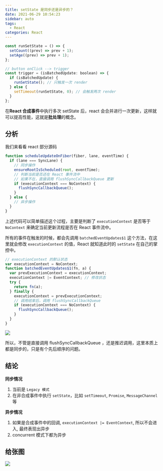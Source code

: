 ```yaml
---
title: setState 是同步还是异步的？
date: 2021-06-29 10:54:23
sidebar: auto
tags:
  - React
categories: React
---
```


```js
const runSetState = () => {
  setCount((prev) => prev + 1);
  setAge((prev) => prev + 1);
};

// button onClick --> trigger
const trigger = (isBatchedUpdate: boolean) => {
  if (isBatchedUpdate) {
    runSetState(); // 只触发一次 render
  } else {
    setTimeout(runSetState, 0); // 会触发两次 render
  }
};
```

在**React 合成事件**中执行多次 setState 后，react 会合并进行一次更新，这样就可以提高性能，这就是**批处理**的概念。

## 分析

我们来看看 react 部分源码

```js
function scheduleUpdateOnFiber(fiber, lane, eventTime) {
  if (lane === SyncLane) {
    // 同步操作
    ensureRootIsScheduled(root, eventTime);
    // 判断当前是否还在 React 事件流中
    // 如果不在，直接调用 flushSyncCallbackQueue 更新
    if (executionContext === NoContext) {
      flushSyncCallbackQueue();
    }
  } else {
    // 异步操作
  }
}
```

上述代码可以简单描述这个过程，主要是判断了 `executionContext` 是否等于 `NoContext` 来确定当前更新流程是否在 React 事件流中。

所有的事件在触发的时候，都会先调用 `batchedEventUpdates$1` 这个方法，在这里就会修改 `executionContext` 的值，React 就知道此时的 `setState` 在自己的掌控中。

```js
// executionContext 的默认状态
var executionContext = NoContext;
function batchedEventUpdates$1(fn, a) {
  var prevExecutionContext = executionContext;
  executionContext |= EventContext; // 修改状态
  try {
    return fn(a);
  } finally {
    executionContext = prevExecutionContext;
    // 调用结束后，调用 flushSyncCallbackQueue
    if (executionContext === NoContext) {
      flushSyncCallbackQueue();
    }
  }
}
```

![](https://alvin-cdn.oss-cn-shenzhen.aliyuncs.com/images/setState.png)

所以，不管是直接调用 flushSyncCallbackQueue ，还是推迟调用，这里本质上都是同步的，只是有个先后顺序的问题。

<!--




可以看到, 是否同步渲染调度决定代码是 `flushSyncCallbackQueue()`. 进入该分支的条件:

1. 必须是 `legacy` 模式, `concurrent` 模式下 `expirationTime` 不会为 `Sync`
2. ` executionContext === NoContext`, 执行上下文必须要为空. -->

## 结论

**同步情况**

1. 当前是 `Legacy 模式`
2. 在非合成事件中执行 `setState`，比如 `setTimeout`, `Promise`, `MessageChannel` 等

**异步情况**

1. 如果是合成事件中的回调, `executionContext |= EventContext`, 所以不会进入, 最终表现出异步
2. concurrent 模式下都为异步

## 给张图

![](https://alvin-cdn.oss-cn-shenzhen.aliyuncs.com/images/setState-async.png)
